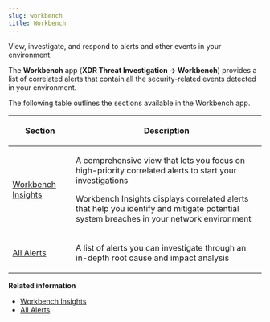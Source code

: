 ```yaml
---
slug: workbench
title: Workbench
---
```


View, investigate, and respond to alerts and other events in your environment.

The **Workbench** app (**XDR Threat Investigation → Workbench**) provides a list of correlated alerts that contain all the security-related events detected in your environment.

The following table outlines the sections available in the Workbench app.

<table>
<colgroup>
<col style="width: 25%" />
<col style="width: 75%" />
</colgroup>
<thead>
<tr>
<th><p>Section</p></th>
<th><p>Description</p></th>
</tr>
</thead>
<tbody>
<tr>
<td><p><a href="trend-vision-one-workbench-insights">Workbench Insights</a></p></td>
<td><p>A comprehensive view that lets you focus on high-priority correlated alerts to start your investigations</p>
<p>Workbench Insights displays correlated alerts that help you identify and mitigate potential system breaches in your network environment</p></td>
</tr>
<tr>
<td><p><a href="trend-vision-one-all-alerts">All Alerts</a></p></td>
<td><p>A list of alerts you can investigate through an in-depth root cause and impact analysis</p></td>
</tr>
</tbody>
</table>

**Related information**

- [Workbench Insights](workbench-insights.md "Identify and mitigate potential system breaches and incidents in your environment.")
- [All Alerts](all-alerts.md "Investigate and understand the extent and severity of any alert to further decide response actions.")
